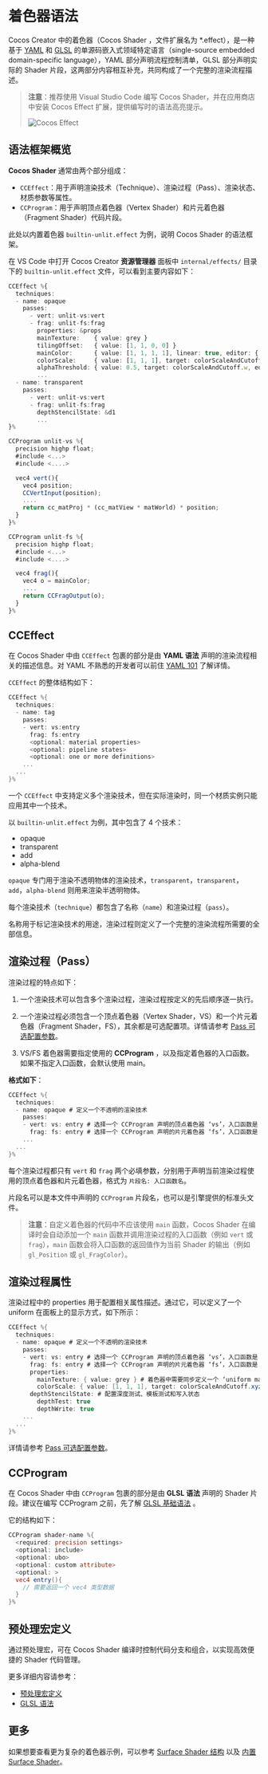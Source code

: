 # 着色器语法

Cocos Creator 中的着色器（Cocos Shader ，文件扩展名为 *.effect），是一种基于 [YAML](yaml-101.md) 和 [GLSL](glsl.md) 的单源码嵌入式领域特定语言（single-source embedded domain-specific language），YAML 部分声明流程控制清单，GLSL 部分声明实际的 Shader 片段，这两部分内容相互补充，共同构成了一个完整的渲染流程描述。

> **注意**：推荐使用 Visual Studio Code 编写 Cocos Shader，并在应用商店中安装 Cocos Effect 扩展，提供编写时的语法高亮提示。
>
> ![Cocos Effect](img/vs-ext.png)

## 语法框架概览

**Cocos Shader** 通常由两个部分组成：

- `CCEffect`：用于声明渲染技术（Technique）、渲染过程（Pass）、渲染状态、材质参数等属性。
- `CCProgram`：用于声明顶点着色器（Vertex Shader）和片元着色器（Fragment Shader）代码片段。

此处以内置着色器 `builtin-unlit.effect` 为例，说明 Cocos Shader 的语法框架。

在 VS Code 中打开 Cocos Creator **资源管理器** 面板中 `internal/effects/` 目录下的 `builtin-unlit.effect` 文件，可以看到主要内容如下：

```ts
CCEffect %{
  techniques:
  - name: opaque
    passes:
      - vert: unlit-vs:vert
      - frag: unlit-fs:frag
        properties: &props
        mainTexture:    { value: grey }
        tilingOffset:   { value: [1, 1, 0, 0] }
        mainColor:      { value: [1, 1, 1, 1], linear: true, editor: { type: color } }
        colorScale:     { value: [1, 1, 1], target: colorScaleAndCutoff.xyz }
        alphaThreshold: { value: 0.5, target: colorScaleAndCutoff.w, editor: { parent: USE_ALPHA_TEST } }
        ...
  - name: transparent
    passes:
      - vert: unlit-vs:vert
      - frag: unlit-fs:frag
        depthStencilState: &d1
        ...
}%

CCProgram unlit-vs %{
  precision highp float;
  #include <...>
  #include <....>

  vec4 vert(){
    vec4 position;
    CCVertInput(position);
    ....
    return cc_matProj * (cc_matView * matWorld) * position;
  }
}%

CCProgram unlit-fs %{
  precision highp float;
  #include <...>
  #include <....>

  vec4 frag(){
    vec4 o = mainColor;
    ....
    return CCFragOutput(o);
  }
}%

```

## CCEffect

在 Cocos Shader 中由 `CCEffect` 包裹的部分是由 **YAML 语法** 声明的渲染流程相关的描述信息。对 YAML 不熟悉的开发者可以前住 [YAML 101](yaml-101.md) 了解详情。

`CCEffect` 的整体结构如下：

```glsl
CCEffect %{
  techniques:
  - name: tag
    passes:
    - vert: vs:entry
      frag: fs:entry
      <optional: material properties>
      <optional: pipeline states>
      <optional: one or more definitions>
    ...
  ...
}%
```

一个 `CCEffect` 中支持定义多个渲染技术，但在实际渲染时，同一个材质实例只能应用其中一个技术。

以 `builtin-unlit.effect` 为例，其中包含了 4 个技术：
- opaque
- transparent
- add
- alpha-blend

`opaque` 专门用于渲染不透明物体的渲染技术，`transparent`，`transparent`，`add`，`alpha-blend` 则用来渲染半透明物体。

每个渲染技术（`technique`）都包含了名称（`name`）和渲染过程（`pass`）。

名称用于标记渲染技术的用途，渲染过程则定义了一个完整的渲染流程所需要的全部信息。

## 渲染过程（Pass）

渲染过程的特点如下：
1. 一个渲染技术可以包含多个渲染过程，渲染过程按定义的先后顺序逐一执行。
2. 一个渲染过程必须包含一个顶点着色器（Vertex Shader，VS）和一个片元着色器（Fragment Shader，FS），其余都是可选配置项。详情请参考 [Pass 可选配置参数](pass-parameter-list.md)。

3. VS/FS 着色器需要指定使用的 **CCProgram** ，以及指定着色器的入口函数。 如果不指定入口函数，会默认使用 main。

**格式如下**：

```glsl
CCEffect %{
  techniques:
  - name: opaque # 定义一个不透明的渲染技术
    passes:
    - vert: vs: entry # 选择一个 CCProgram 声明的顶点着色器 ‘vs’，入口函数是 ‘entry’
      frag: fs: entry # 选择一个 CCProgram 声明的片元着色器 ‘fs’，入口函数是 ‘entry’
    ...
  ...
}%
```

每个渲染过程都只有 `vert` 和 `frag` 两个必填参数，分别用于声明当前渲染过程使用的顶点着色器和片元着色器，格式为 `片段名: 入口函数名`。

片段名可以是本文件中声明的 `CCProgram` 片段名，也可以是引擎提供的标准头文件。

> **注意**：自定义着色器的代码中不应该使用 `main` 函数，Cocos Shader 在编译时会自动添加一个 `main` 函数并调用渲染过程的入口函数（例如 `vert` 或 `frag`），`main` 函数会将入口函数的返回值作为当前 Shader 的输出（例如 `gl_Position` 或 `gl_FragColor`）。

## 渲染过程属性

渲染过程中的 properties 用于配置相关属性描述。通过它，可以定义了一个 uniform 在面板上的显示方式，如下所示：

```glsl
CCEffect %{
  techniques:
  - name: opaque # 定义一个不透明的渲染技术
    passes:
    - vert: vs: entry # 选择一个 CCProgram 声明的顶点着色器 ‘vs’，入口函数是 ‘entry’
      frag: fs: entry # 选择一个 CCProgram 声明的片元着色器 ‘fs’，入口函数是 ‘entry’
      properties:
        mainTexture: { value: grey } # 着色器中需要同步定义一个 ‘uniform mainTexture’，该属性可在编辑器的属性检查器中进行配置
        colorScale: { value: [1, 1, 1], target: colorScaleAndCutoff.xyz } # 基于 ‘target’ 属性配置机制，着色器中需要同步定义一个 ‘uniform colorScaleAndCutoff’，并选取它的 x、y、z 分量填充 ‘colorScale’ 设置的数据
      depthStencilState: # 配置深度测试、模板测试和写入状态
        depthTest: true
        depthWrite: true
    ...
  ...
}%
```

详情请参考 [Pass 可选配置参数](pass-parameter-list.md)。

## CCProgram

在 Cocos Shader 中由 `CCProgram` 包裹的部分是由 **GLSL 语法** 声明的 Shader 片段。建议在编写 CCProgram 之前，先了解 [GLSL 基础语法](./glsl.md) 。

它的结构如下：

```glsl
CCProgram shader-name %{
  <required: precision settings>
  <optional: include>  
  <optional: ubo>
  <optional: custom attribute>
  <optional: >
  vec4 entry(){
    // 需要返回一个 vec4 类型数据
  }
}%
```

## 预处理宏定义

通过预处理宏，可在 Cocos Shader 编译时控制代码分支和组合，以实现高效便捷的 Shader 代码管理。

更多详细内容请参考：

- [预处理宏定义](macros.md)
- [GLSL 语法](glsl.md)

## 更多

如果想要查看更为复杂的着色器示例，可以参考 [Surface Shader 结构](./surface-shader/surface-shader-structure.md) 以及 [内置 Surface Shader](./surface-shader/builtin-surface-shader.md)。
